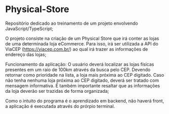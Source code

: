 # Physical-Store
Repositório dedicado ao treinamento de um projeto envolvendo JavaScript/TypeScript;

O projeto consiste na criação de um Physical Store que irá conter as lojas de uma determinada loja eCommerce. Para isso, irá ser utilizada a API do ViaCEP (https://viacep.com.br/) ao qual irá trazer as informações de endereço das lojas;

Funcionamento da aplicação: O usuário deverá localizar as lojas físicas presentes em um raio de 100km através da busca pelo CEP. Devendo retornar como prioridade na lista, a loja mais próxima ao CEP digitado. Caso não tenha nenhuma loja próxima ao CEP digitado, deverá ser tratado com mensagem informativa. É também importante resaltar que as informações da loja deverão ser trazidas de forma organizada;

Como o intuito do programa é o aprendizado em backend, não haverá front, a aplicação é executada através do prórpio terminal.